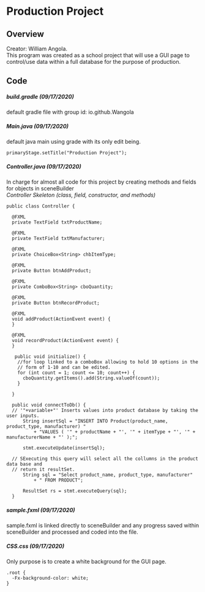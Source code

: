 # Production Project

## Overview
Creator: William Angola.\
This program was created as a school project that will use a GUI page to control/use data within a full database for the purpose of production.

## Code

##### **build.gradle** (09/17/2020)
default gradle file with group id: io.github.Wangola

##### **Main.java** (09/17/2020)
default java main using grade with its only edit being.

```
primaryStage.setTitle("Production Project");
```

##### **Controller.java** (09/17/2020)
In charge for almost all code for this project by creating methods and fields for objects in sceneBuilder\
*Controller Skeleton (class, field, constructor, and methods)*
```
public class Controller {

  @FXML
  private TextField txtProductName;

  @FXML
  private TextField txtManufacturer;

  @FXML
  private ChoiceBox<String> chbItemType;

  @FXML
  private Button btnAddProduct;

  @FXML
  private ComboBox<String> cboQuantity;

  @FXML
  private Button btnRecordProduct;

  @FXML
  void addProduct(ActionEvent event) {
  }

  @FXML
  void recordProduct(ActionEvent event) {
  }
  
   public void initialize() {
    //for loop linked to a comboBox allowing to hold 10 options in the
    // form of 1-10 and can be edited.
    for (int count = 1; count <= 10; count++) {
      cboQuantity.getItems().add(String.valueOf(count));
    }

  }

  public void connectToDb() {
  // '"+variable+"' Inserts values into product database by taking the user inputs.
      String insertSql = "INSERT INTO Product(product_name, product_type, manufacturer) "
          + "VALUES ( '" + productName + "', '" + itemType + "', '" + manufacturerName + "' );";

      stmt.executeUpdate(insertSql);

  // SExecuting this query will select all the collumns in the product data base and
  // return it resultSet.
      String sql = "Select product_name, product_type, manufacturer"
          + " FROM PRODUCT";

      ResultSet rs = stmt.executeQuery(sql);
  }
```

##### **sample.fxml** (09/17/2020)
sample.fxml is linked directly to sceneBuilder and any progress saved within sceneBuilder and processed and coded into the file.

##### **CSS.css** (09/17/2020)
Only purpose is to create a white background for the GUI page.
```
.root {
  -Fx-background-color: white;
}
```

